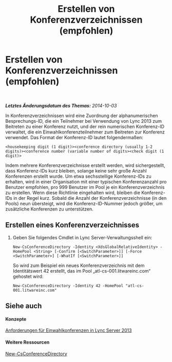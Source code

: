 ﻿---
title: Erstellen von Konferenzverzeichnissen (empfohlen)
TOCTitle: Erstellen von Konferenzverzeichnissen (empfohlen)
ms:assetid: 787f4c94-1c96-468a-a74d-e06b7bd4b8a3
ms:mtpsurl: https://technet.microsoft.com/de-de/library/Dn832056(v=OCS.15)
ms:contentKeyID: 63232638
ms.date: 05/19/2016
mtps_version: v=OCS.15
ms.translationtype: HT
---

# Erstellen von Konferenzverzeichnissen (empfohlen)

 

_**Letztes Änderungsdatum des Themas:** 2014-10-03_

In Konferenzverzeichnissen wird eine Zuordnung der alphanumerischen Besprechungs-ID, die ein Teilnehmer bei Verwendung von Lync 2013 zum Beitreten zu einer Konferenz nutzt, und der rein numerischen Konferenz-ID verwaltet, die ein Einwahlkonferenzteilnehmer zum Beitreten zur Konferenz verwendet. Das Format der Konferenz-ID lautet folgendermaßen:

    <housekeeping digit (1 digit)><conference directory (usually 1-2 digits)><conference number (variable number of digits><check digit (1 digit)>

Indem mehrere Konferenzverzeichnisse erstellt werden, wird sichergestellt, dass Konferenz-IDs kurz bleiben, solange keine sehr große Anzahl Konferenzen erstellt wurde. Um etwa sechsstellige Konferenz-IDs zu erhalten, wird in einer Organisation mit einer typischen Konferenzanzahl pro Benutzer empfohlen, pro 999 Benutzer im Pool je ein Konferenzverzeichnis zu erstellen. Wenn diese Richtlinie eingehalten wird, bleiben die Konferenz-IDs in der Regel kurz. Sobald die Anzahl der Konferenzverzeichnisse (in den Pools) neun übersteigt, wird die Konferenz-ID-Nummer jedoch größer, um zusätzliche Konferenzen zu unterstützen.

## Erstellen eines Konferenzverzeichnisses

1.  Geben Sie folgendes Cmdlet in Lync Server-Verwaltungsshell ein:
    
        New-CsConferenceDirectory -Identity <XdsGlobalRelativeIdentity> -HomePool <String> [-Confirm [<SwitchParameter>]] [-Force <SwitchParameter>] [-WhatIf [<SwitchParameter>]]
    
    So wird zum Beispiel ein neues Konferenzverzeichnis mit dem Identitätswert 42 erstellt, das im Pool „atl-cs-001.litwareinc.com“ gehostet wird:
    
        New-CsConferenceDirectory -Identity 42 -HomePool "atl-cs-001.litwareinc.com"

## Siehe auch

#### Konzepte

[Anforderungen für Einwahlkonferenzen in Lync Server 2013](lync-server-2013-dial-in-conferencing-requirements.md)  

#### Weitere Ressourcen

[New-CsConferenceDirectory](new-csconferencedirectory.md)

